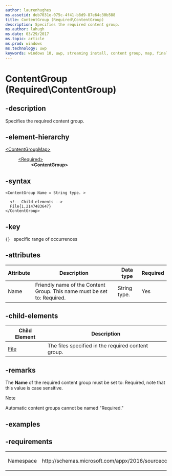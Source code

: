 ```yaml
---
author: laurenhughes
ms.assetid: deb7031e-075c-4f41-b8d9-87e64c30b588 
title: ContentGroup (Required\ContentGroup)
description: Specifies the required content group.
ms.author: lahugh
ms.date: 03/29/2017
ms.topic: article
ms.prod: windows
ms.technology: uwp
keywords: windows 10, uwp, streaming install, content group, map, final content group, automatic content group
---
```


# ContentGroup (Required\ContentGroup)

## -description
Specifies the required content group.

## -element-hierarchy
<dl>
<dt><a href="element-source-contentgroupmap.md">&lt;ContentGroupMap&gt;</a></dt>
<dd>
<dl>
<dt><a href="element-source-required.md">&lt;Required&gt;</a></dt>
<dd><b>&lt;ContentGroup&gt;</b></dd>
</dl>
</dd>
</dl>

## -syntax
```syntax
<ContentGroup Name = String type. >

  <!-- Child elements -->
  File{1,2147483647}
</ContentGroup>
```

## -key
`{}`   specific range of occurrences

## -attributes

| Attribute | Description | Data type | Required |
|-----------|-------------|-----------|----------|
| Name | Friendly name of the Content Group. This name must be set to: Required. | String type. | Yes |


## -child-elements

| Child Element | Description |
|---------------|-------------|
| [File](element-source-required-file.md) | The files specified in the required content group. |

## -remarks
The **Name** of the required content group must be set to: Required, note that this value is case sensitive.

> [!NOTE]
> Automatic content groups cannot be named "Required."

## -examples

## -requirements
<table>
<colgroup>
<col width="50%" />
<col width="50%" />
</colgroup>
<tbody>
<tr class="odd">
<td><p>Namespace</p></td>
<td><p>http://schemas.microsoft.com/appx/2016/sourcecontentgroupmap</p></td>
</tr>
</tbody>
</table>